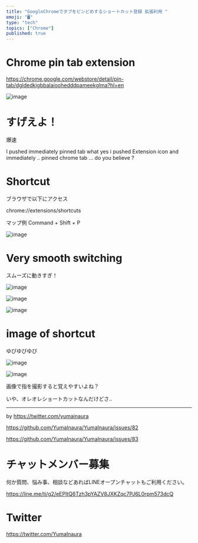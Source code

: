 ```yaml
---
title: "GoogleChromeでタブをピンどめするショートカット登録 拡張利用 "
emoji: "🖥"
type: "tech"
topics: ["Chrome"]
published: true
---
```


# Chrome pin tab extension

https://chrome.google.com/webstore/detail/pin-tab/dgldedkigbbalaioohedddpameekglma?hl=en

![image](https://user-images.githubusercontent.com/13635059/50553815-11194b00-0cf2-11e9-8ce0-dcbf0928fb5e.png)

# すげえよ！

爆速

I pushed immediately pinned tab
what yes i pushed Extension icon
and immediately .. pinned chrome tab ... do you believe ?

# Shortcut

ブラウザで以下にアクセス

chrome://extensions/shortcuts

マップ例 Command + Shift + P

![image](https://user-images.githubusercontent.com/13635059/50553826-5e95b800-0cf2-11e9-9b12-e55497d11053.png)

# Very smooth switching

スムーズに動きすぎ！

![image](https://user-images.githubusercontent.com/13635059/50553848-f1ceed80-0cf2-11e9-831f-c33c27ae3797.png)

![image](https://user-images.githubusercontent.com/13635059/50553850-f693a180-0cf2-11e9-9cd8-b832ca1f75f7.png)

![image](https://user-images.githubusercontent.com/13635059/50553884-baad0c00-0cf3-11e9-9b13-dbc5ecd6810f.png)

# image of shortcut 

ゆびゆびゆび


![image](https://user-images.githubusercontent.com/13635059/50553864-335f9880-0cf3-11e9-9d5b-493a262fc553.png)

![image](https://user-images.githubusercontent.com/13635059/50553865-3eb2c400-0cf3-11e9-893f-48b2f042d5ea.png)

画像で指を撮影すると覚えやすいよね？

いや、オレオレショートカットなんだけどさ‥

---

by https://twitter.com/yumainaura

https://github.com/YumaInaura/YumaInaura/issues/82

https://github.com/YumaInaura/YumaInaura/issues/83








<!-- Update From Qiita API -->

# チャットメンバー募集


何か質問、悩み事、相談などあればLINEオープンチャットもご利用ください。

https://line.me/ti/g2/eEPltQ6Tzh3pYAZV8JXKZqc7PJ6L0rpm573dcQ





# Twitter


https://twitter.com/YumaInaura


<!-- Update From Qiita API -->



